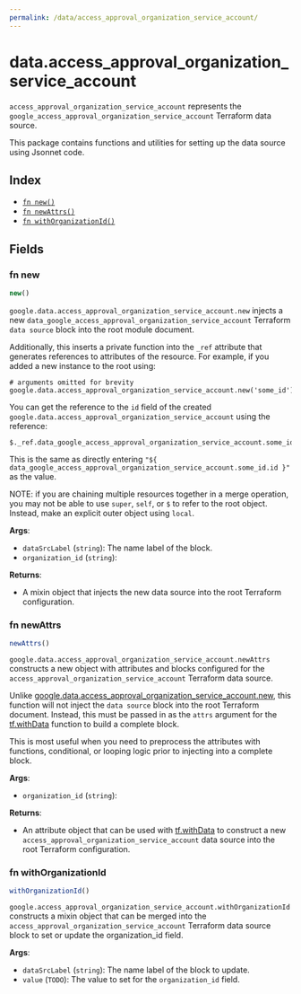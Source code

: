 ```yaml
---
permalink: /data/access_approval_organization_service_account/
---
```


# data.access_approval_organization_service_account

`access_approval_organization_service_account` represents the `google_access_approval_organization_service_account` Terraform data source.



This package contains functions and utilities for setting up the data source using Jsonnet code.


## Index

* [`fn new()`](#fn-new)
* [`fn newAttrs()`](#fn-newattrs)
* [`fn withOrganizationId()`](#fn-withorganizationid)

## Fields

### fn new

```ts
new()
```


`google.data.access_approval_organization_service_account.new` injects a new `data_google_access_approval_organization_service_account` Terraform `data source`
block into the root module document.

Additionally, this inserts a private function into the `_ref` attribute that generates references to attributes of the
resource. For example, if you added a new instance to the root using:

    # arguments omitted for brevity
    google.data.access_approval_organization_service_account.new('some_id')

You can get the reference to the `id` field of the created `google.data.access_approval_organization_service_account` using the reference:

    $._ref.data_google_access_approval_organization_service_account.some_id.get('id')

This is the same as directly entering `"${ data_google_access_approval_organization_service_account.some_id.id }"` as the value.

NOTE: if you are chaining multiple resources together in a merge operation, you may not be able to use `super`, `self`,
or `$` to refer to the root object. Instead, make an explicit outer object using `local`.

**Args**:
  - `dataSrcLabel` (`string`): The name label of the block.
  - `organization_id` (`string`): 

**Returns**:
- A mixin object that injects the new data source into the root Terraform configuration.


### fn newAttrs

```ts
newAttrs()
```


`google.data.access_approval_organization_service_account.newAttrs` constructs a new object with attributes and blocks configured for the `access_approval_organization_service_account`
Terraform data source.

Unlike [google.data.access_approval_organization_service_account.new](#fn-accessapprovalorganizationserviceaccountnew), this function will not inject the `data source`
block into the root Terraform document. Instead, this must be passed in as the `attrs` argument for the
[tf.withData](https://github.com/tf-libsonnet/core/tree/main/docs#fn-withdata) function to build a complete block.

This is most useful when you need to preprocess the attributes with functions, conditional, or looping logic prior to
injecting into a complete block.

**Args**:
  - `organization_id` (`string`): 

**Returns**:
  - An attribute object that can be used with [tf.withData](https://github.com/tf-libsonnet/core/tree/main/docs#fn-withdata) to construct a new `access_approval_organization_service_account` data source into the root Terraform configuration.


### fn withOrganizationId

```ts
withOrganizationId()
```

`google.access_approval_organization_service_account.withOrganizationId` constructs a mixin object that can be merged into the `access_approval_organization_service_account`
Terraform data source block to set or update the organization_id field.



**Args**:
  - `dataSrcLabel` (`string`): The name label of the block to update.
  - `value` (`TODO`): The value to set for the `organization_id` field.
